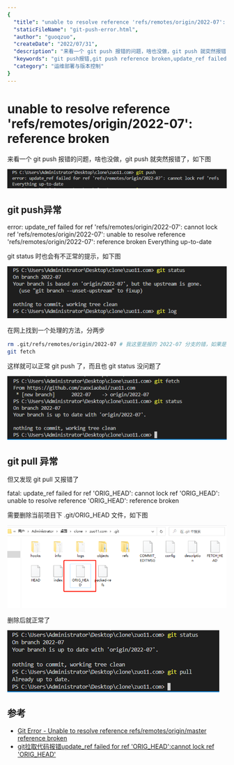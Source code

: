 ```yaml
---
{
  "title": "unable to resolve reference 'refs/remotes/origin/2022-07': reference broken",
  "staticFileName": "git-push-error.html",
  "author": "guoqzuo",
  "createDate": "2022/07/31",
  "description": "来看一个 git push 报错的问题，啥也没做，git push 就突然报错了，如下图 error: update_ref failed for ref 'refs/remotes/origin/2022-07': cannot lock ref 'refs/remotes/origin/2022-07': unable to resolve reference 'refs/remotes/origin/2022-07': reference broken, Everything up-to-date。git status 时也会有不正常的提示，如下图",
  "keywords": "git push报错,git push reference broken,update_ref failed for ref 'ORIG_HEAD'",
  "category": "运维部署与版本控制"
}
---
```


# unable to resolve reference 'refs/remotes/origin/2022-07': reference broken

来看一个 git push 报错的问题，啥也没做，git push 就突然报错了，如下图

![git-push-error-1.png](../../../images/blog/git/git-push-error-1.png)

## git push异常

error: update_ref failed for ref 'refs/remotes/origin/2022-07': cannot lock ref 'refs/remotes/origin/2022-07': unable to resolve reference 'refs/remotes/origin/2022-07': reference broken
Everything up-to-date

git status 时也会有不正常的提示，如下图

![git-push-error-2.png](../../../images/blog/git/git-push-error-2.png)

在网上找到一个处理的方法，分两步

```bash
rm .git/refs/remotes/origin/2022-07 # 我这里是报的 2022-07 分支的错，如果是 master 分支就改为 master
git fetch
```

这样就可以正常 git push 了，而且也 git status 没问题了

![git-push-error-3.png](../../../images/blog/git/git-push-error-3.png)

## git pull 异常

但又发现 git pull 又报错了

fatal: update_ref failed for ref 'ORIG_HEAD': cannot lock ref 'ORIG_HEAD': unable to resolve reference 'ORIG_HEAD': reference broken

需要删除当前项目下 .git/ORIG_HEAD 文件，如下图

![git-push-error-4.png](../../../images/blog/git/git-push-error-4.png)

删除后就正常了

![git-push-error-5.png](../../../images/blog/git/git-push-error-5.png)

## 参考

- [Git Error - Unable to resolve reference refs/remotes/origin/master reference broken](https://codeahoy.com/q/2/Git-pull-fails-Unable-to-resolve-reference-refs-remotes-origin-master-reference-broken)
- [git拉取代码报错update_ref failed for ref 'ORIG_HEAD':cannot lock ref 'ORIG_HEAD'](https://blog.csdn.net/Heaven_has_a_way/article/details/112212499)
